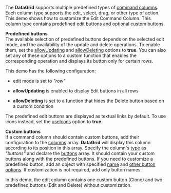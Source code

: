 The **DataGrid** supports multiple predefined types of [command columns](/Documentation/Guide/Widgets/DataGrid/Columns/Column_Types/Command_Columns/). Each column type supports the edit, select, drag, or other type of action. This demo shows how to customize the Edit Command Column. This column type contains predefined edit buttons and optional custom buttons.

**Predefined buttons**           
The available selection of predefined buttons depends on the selected edit mode, and the availability of the update and delete operations. To enable them, set the [allowUpdating](/Documentation/ApiReference/UI_Widgets/dxDataGrid/Configuration/editing/#allowUpdating) and [allowDeleting](/Documentation/ApiReference/UI_Widgets/dxDataGrid/Configuration/editing/#allowDeleting) options to **true**. You can also set any of these options to a custom function that enables the corresponding operation and displays its button only for certain rows.

This demo has the following configuration:

* edit mode is set to *"row"*

* **allowUpdating** is enabled to display Edit buttons in all rows
  
* **allowDeleting** is set to a function that hides the Delete button based on a custom condition

The predefined edit buttons are displayed as textual links by default. To use icons instead, set the [useIcons](/Documentation/ApiReference/UI_Widgets/dxDataGrid/Configuration/editing/#useIcons) option to **true**.

**Custom buttons**             
If a command column should contain custom buttons, add their configuration to the [columns](/Documentation/ApiReference/UI_Widgets/dxDataGrid/Configuration/columns/) array. **DataGrid** will display this column according to its position in this array. Specify the column's [type](/Documentation/ApiReference/UI_Widgets/dxDataGrid/Configuration/columns/#type) as *"buttons"* and declare the [buttons](/Documentation/ApiReference/UI_Widgets/dxDataGrid/Configuration/columns/buttons/) array. It should contain your custom buttons along with the predefined buttons. If you need to customize a predefined button, add an object with specified [name](/Documentation/ApiReference/UI_Widgets/dxDataGrid/Configuration/columns/buttons/#name) and [other button options](/Documentation/ApiReference/UI_Widgets/dxDataGrid/Configuration/columns/buttons/). If customization is not required, add only button names.

In this demo, the edit column contains one custom button (Clone) and two predefined buttons (Edit and Delete) without customization.
